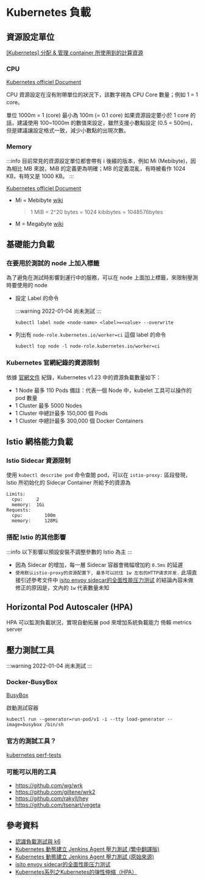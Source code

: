 # Kubernetes 負載

## 資源設定單位

[[Kubernetes] 分配 & 管理 container 所使用到的計算資源](https://godleon.github.io/blog/Kubernetes/k8s-Scheduling-Manage-Compute-Resource-for-Container/)

### CPU

[Kubernetes officiel Document](https://kubernetes.io/docs/concepts/configuration/manage-resources-containers/#meaning-of-cpu)

CPU 資源設定在沒有附帶單位的狀況下，該數字視為 CPU Core 數量；例如 1 = 1 core。

單位 1000m = 1 (core)
最小為 100m (= 0.1 core)
如果資源設定要小於 1 core 的話，建議使用 100~1000m 的數值來設定，雖然支援小數點設定 (0.5 = 500m)，但是建議讓設定格式一致，減少小數點的出現次數。

### Memory

:::info
目前常見的資源設定單位都會帶有 i 後綴的版本，例如 Mi (Mebibyte)，因為相比 MB 來說，MiB 的定義更為明確；MB 的定義混亂，有時被看作 1024 KB，有時又是 1000 KB。
:::

[Kubernetes officiel Document](https://kubernetes.io/docs/concepts/configuration/manage-resources-containers/#meaning-of-memory)

* Mi = Mebibyte [wiki](https://zh.wikipedia.org/wiki/Mebibyte)
    > 1 MiB = 2^20 bytes = 1024 kibibytes = 1048576bytes
* M = Megabyte [wiki](https://zh.wikipedia.org/wiki/Megabyte)

## 基礎能力負載

### 在要用於測試的 node 上加入標籤

為了避免在測試時影響到運行中的服務，可以在 node 上面加上標籤，來限制壓測時要使用的 node

* 設定 Label 的命令

    :::warning
    2022-01-04 尚未測試
    :::
    
    ```bash=
    kubectl label node <node-name> <label>=<value> --overwrite
    ```

* 列出有 `node-role.kubernetes.io/worker=ci` 這個 label 的命令
    ```bash=
    kubectl top node -l node-role.kubernetes.io/worker=ci
    ```

### Kubernetes 官網紀錄的資源限制

依據 [官網文件](https://kubernetes.io/docs/setup/best-practices/cluster-large/) 紀錄，Kubernetes v1.23 中的資源負載數量如下：

* 1 Node 最多 110 Pods
    備註：代表一個 Node 中，kubelet 工具可以操作的 pod 數量
* 1 Cluster 最多 5000 Nodes
* 1 Cluster 中總計最多 150,000 個 Pods
* 1 Cluster 中總計最多 300,000 個 Docker Containers

## Istio 網格能力負載

### Istio Sidecar 資源限制

使用 `kubectl describe pod` 命令查閱 pod，可以在 `istio-proxy:` 區段發現，Istio 所初始化的 Sidecar Container 所給予的資源為

```
Limits:
  cpu:     2
  memory:  1Gi
Requests:
  cpu:        100m
  memory:     128Mi
```

### 搭配 Istio 的其他影響

:::info
以下影響以預設安裝不調整參數的 Istio 為主
:::

* 因為 Sidecar 的增加，每一層 Sidecar 容器會微幅增加約 `0.5ms` 的延遲
* `使用默认istio-proxy的资源配置下, 最多可以抗住 1w 左右的HTTP请求并发.` 
    此項直接引述參考文件中 [isito envoy sidecar的全面性能压力测试](http://xiaorui.cc/archives/7239) 的結論內容未做修正的原因是，文內的 `1w` 代表數量未知

## Horizontal Pod Autoscaler (HPA)

HPA 可以監測負載狀況，實現自動拓展 pod 來增加系統負載能力
倚賴 metrics server

## 壓力測試工具

:::warning
2022-01-04 尚未測試
:::

### Docker-BusyBox

[BusyBox](https://hub.docker.com/_/busybox)

啟動測試容器
```bash=
kubectl run --generator=run-pod/v1 -i --tty load-generator --image=busybox /bin/sh
```
### 官方的測試工具？

[kubernetes perf-tests](https://github.com/kubernetes/perf-tests)

### 可能可以用的工具

* https://github.com/wg/wrk
* https://github.com/giltene/wrk2
* https://github.com/rakyll/hey
* https://github.com/tsenart/vegeta

## 參考資料

* [認識負載測試與 k6](https://editor.leonh.space/2021/introduction-of-load-testing-and-k6/)
* [Kubernetes 動態建立 Jenkins Agent 壓力測試 (繁中翻譯版)](https://www.gushiciku.cn/pl/p99y/zh-tw)
* [Kubernetes 動態建立 Jenkins Agent 壓力測試 (原始來源)](https://www.chenshaowen.com/blog/the-stress-test-about-kubernetes-dynamically-creates-jenkins-agent.html)
* [isito envoy sidecar的全面性能压力测试](http://xiaorui.cc/archives/7239)
* [Kubernetes系列之Kubernetes的弹性伸缩（HPA）](https://blog.51cto.com/79076431/2475855)